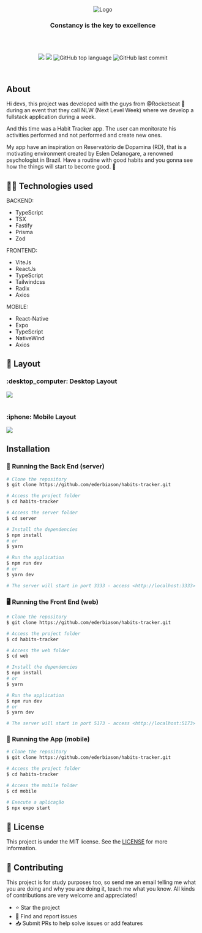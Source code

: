 <p align="center">
  <img src="https://i.ibb.co/WxmjrPq/Cover.png" alt="Logo"/>
</p>
<h3 align="center">
    Constancy is the key to excellence
</h3>

<br><br>

<p align="center">
  <img src="https://img.shields.io/static/v1?label=nlw&message=setup&color=red&style=for-the-badge"/>
  <img src="https://img.shields.io/github/license/ederbiason/habits-tracker?color=red&logo=License&style=for-the-badge"/>
  <img alt="GitHub top language" src="https://img.shields.io/github/languages/top/ederbiason/habits-tracker?color=red&logo=TypeScript&logoColor=white&style=for-the-badge">
  <img alt="GitHub last commit" src="https://img.shields.io/github/last-commit/ederbiason/habits-tracker?color=red&style=for-the-badge">
</p>
<br>

## About

Hi devs, this project was developed with the guys from @Rocketseat 🚀 during an event that they call NLW (Next Level Week) where we develop a fullstack application during a week. 

And this time was a Habit Tracker app. The user can monitorate his activities performed and not performed and create new ones. 

My app have an inspiration on Reservatório de Dopamina (RD), that is a motivating environment created by Eslen Delanogare, a renowned psychologist in Brazil. Have a routine with good habits and you gonna see how the things will start to become good. 🎈

## 👨‍💻 Technologies used

BACKEND:

- TypeScript
- TSX
- Fastify
- Prisma
- Zod

FRONTEND:

- ViteJs
- ReactJs
- TypeScript
- Tailwindcss
- Radix
- Axios

MOBILE:

- React-Native
- Expo
- TypeScript
- NativeWind
- Axios

## :art: Layout
<div display= "flex"; flex-direction= "row">
    <h3>:desktop_computer: Desktop Layout</h3>
    <img src="https://media.giphy.com/media/9DZZg7t4ftj21k5ujp/giphy.gif"> 
    <br><br>
    <h3>:iphone: Mobile Layout</h3>
    <img src="https://media.giphy.com/media/8Dp9W7nNPO8kfEMxkF/giphy.gif">
</div>

## Installation

### 🎲 Running the Back End (server)

```bash
# Clone the repository
$ git clone https://github.com/ederbiason/habits-tracker.git

# Access the project folder
$ cd habits-tracker

# Access the server folder
$ cd server

# Install the dependencies
$ npm install
# or
$ yarn

# Run the application
$ npm run dev
# or
$ yarn dev

# The server will start in port 3333 - access <http://localhost:3333>
```

### 🖥️ Running the Front End (web)

```bash
# Clone the repository
$ git clone https://github.com/ederbiason/habits-tracker.git

# Access the project folder
$ cd habits-tracker

# Access the web folder
$ cd web

# Install the dependencies
$ npm install
# or
$ yarn

# Run the application
$ npm run dev
# or
$ yarn dev

# The server will start in port 5173 - access <http://localhost:5173>
```

### 📱 Running the App (mobile)

```bash
# Clone the repository
$ git clone https://github.com/ederbiason/habits-tracker.git

# Access the project folder
$ cd habits-tracker

# Access the mobile folder
$ cd mobile

# Execute a aplicação
$ npx expo start
```

## :memo: License
This project is under the MIT license. See the [LICENSE](https://github.com/ederbiason/event-platform/blob/main/LICENSE) for more information.

## :handshake: Contributing
This project is for study purposes too, so send me an email telling me what you are doing and why you are doing it, teach me what you know.
All kinds of contributions are very welcome and appreciated!
- ⭐️ Star the project
- 🐛 Find and report issues
- 📥 Submit PRs to help solve issues or add features